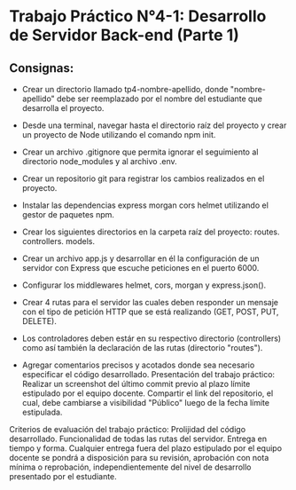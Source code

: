 # Trabajo Práctico N°4-1: Desarrollo de Servidor Back-end (Parte 1)

## Consignas:
- Crear un directorio llamado tp4-nombre-apellido, donde "nombre-apellido" debe ser reemplazado por el nombre del estudiante que desarrolla el proyecto.
- Desde una terminal, navegar hasta el directorio raíz del proyecto y crear un proyecto de Node utilizando el comando npm init.

- Crear un archivo .gitignore que permita ignorar el seguimiento al directorio node_modules y al archivo .env.
- Crear un repositorio git para registrar los cambios realizados en el proyecto.
- Instalar las dependencias express morgan cors helmet utilizando el gestor de paquetes npm.
- Crear los siguientes directorios en la carpeta raíz del proyecto:
routes.
controllers.
models.
-  Crear un archivo app.js y desarrollar en él la configuración de un servidor con Express que escuche peticiones en el puerto 6000.
- Configurar los middlewares helmet, cors, morgan y express.json().
- Crear 4 rutas para el servidor las cuales deben responder un mensaje con el tipo de petición HTTP que se está realizando (GET, POST, PUT, DELETE).
- Los controladores deben estár en su respectivo directorio (controllers) como así también la declaración de las rutas (directorio "routes").
- Agregar comentarios precisos y acotados donde sea necesario especificar el código desarrollado.
Presentación del trabajo práctico:
Realizar un screenshot del último commit previo al plazo límite estipulado por el equipo docente.
Compartir el link del repositorio, el cual, debe cambiarse a visibilidad "Público" luego de la fecha límite estipulada.

Criterios de evaluación del trabajo práctico:
Prolijidad del código desarrollado.
Funcionalidad de todas las rutas del servidor.
Entrega en tiempo y forma.
Cualquier entrega fuera del plazo estipulado por el equipo docente se pondrá a disposición para su revisión, aprobación con nota mínima o reprobación, independientemente del nivel de desarrollo presentado por el estudiante.

